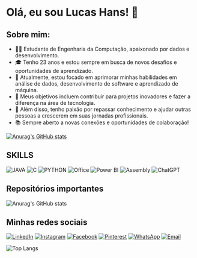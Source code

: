 # Olá, eu sou Lucas Hans! 👋

## Sobre mim:
- 👨‍💻 Estudante de Engenharia da Computação, apaixonado por dados e desenvolvimento.
- 🎓 Tenho 23 anos e estou sempre em busca de novos desafios e oportunidades de aprendizado.
- 🌱 Atualmente, estou focado em aprimorar minhas habilidades em análise de dados, desenvolvimento de software e aprendizado de máquina.
- 💼 Meus objetivos incluem contribuir para projetos inovadores e fazer a diferença na área de tecnologia.
- 🚀 Além disso, tenho paixão por repassar conhecimento e ajudar outras pessoas a crescerem em suas jornadas profissionais.
- 📚 Sempre aberto a novas conexões e oportunidades de colaboração!




[![Anurag's GitHub stats](https://github-readme-stats.vercel.app/api?username=hanslucas77&show_icons&theme=tokyonight)](https://github.com/anuraghazra/github-readme-stats)

## SKILLS

![JAVA](https://img.shields.io/badge/JavaScript-323330?style=for-the-badge&logo=javascript&logoColor=F7DF1E)
![C](https://img.shields.io/badge/C-00599C?style=for-the-badge&logo=c&logoColor=white)
![PYTHON](https://img.shields.io/badge/Python-FFD43B?style=for-the-badge&logo=python&logoColor=blue)
![Office](https://img.shields.io/badge/Microsoft_Office-D83B01?style=for-the-badge&logo=microsoft-office&logoColor=white)
![Power BI](https://img.shields.io/badge/Power_BI-F2C811?style=for-the-badge&logo=power-bi&logoColor=black)
![Assembly](https://img.shields.io/badge/Assembly-008000?style=for-the-badge&logo=assemblyscript&logoColor=white)
![ChatGPT](https://img.shields.io/badge/ChatGPT-2D9CDB?style=for-the-badge&logo=assemblyscript&logoColor=white)






## Repositórios importantes
![Anurag's GitHub stats](https://github-readme-stats.vercel.app/api?username=hanslucas77icons&theme=tokyonight)

## Minhas redes sociais
[![LinkedIn](https://img.shields.io/badge/LinkedIn-0077B5?style=for-the-badge&logo=linkedin&logoColor=white)](https://www.linkedin.com/in/lucas-hans-090637182/)
[![Instagram](https://img.shields.io/badge/Instagram-%23E4405F?style=for-the-badge&logo=instagram&logoColor=white)](https://www.instagram.com/lucashansalves/)
[![Facebook](https://img.shields.io/badge/Facebook-1877F2?style=for-the-badge&logo=facebook&logoColor=white)](https://www.facebook.com/lucas.hans)
[![Pinterest](https://img.shields.io/badge/Pinterest-E60023?style=for-the-badge&logo=pinterest&logoColor=white)](https://www.pinterest.com/lucashans/)
[![WhatsApp](https://img.shields.io/badge/WhatsApp-25D366?style=for-the-badge&logo=whatsapp&logoColor=white)](https://wa.me/5551997166977)
[![Email](https://img.shields.io/badge/Email-lucashansalves77%40gmail.com-red?style=for-the-badge&logo=gmail&logoColor=white)](mailto:lucashansalves77@gmail.com)






![Top Langs](https://github-readme-stats.vercel.app/api/top-langs/?username=hanslucas77icons&theme=tokyonight)

